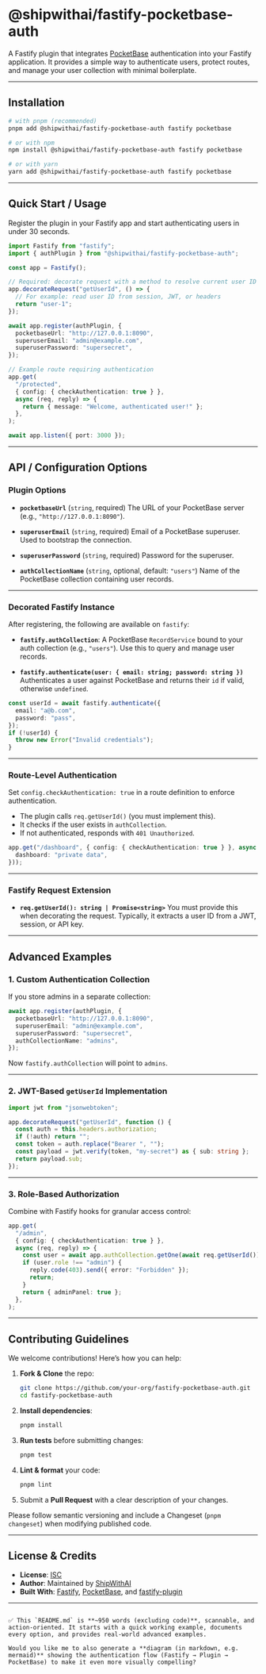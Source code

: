 # @shipwithai/fastify-pocketbase-auth

A Fastify plugin that integrates [PocketBase](https://pocketbase.io) authentication into your Fastify application. It provides a simple way to authenticate users, protect routes, and manage your user collection with minimal boilerplate.

---

## Installation

```bash
# with pnpm (recommended)
pnpm add @shipwithai/fastify-pocketbase-auth fastify pocketbase

# or with npm
npm install @shipwithai/fastify-pocketbase-auth fastify pocketbase

# or with yarn
yarn add @shipwithai/fastify-pocketbase-auth fastify pocketbase
```

---

## Quick Start / Usage

Register the plugin in your Fastify app and start authenticating users in under 30 seconds.

```ts
import Fastify from "fastify";
import { authPlugin } from "@shipwithai/fastify-pocketbase-auth";

const app = Fastify();

// Required: decorate request with a method to resolve current user ID
app.decorateRequest("getUserId", () => {
  // For example: read user ID from session, JWT, or headers
  return "user-1";
});

await app.register(authPlugin, {
  pocketbaseUrl: "http://127.0.0.1:8090",
  superuserEmail: "admin@example.com",
  superuserPassword: "supersecret",
});

// Example route requiring authentication
app.get(
  "/protected",
  { config: { checkAuthentication: true } },
  async (req, reply) => {
    return { message: "Welcome, authenticated user!" };
  },
);

await app.listen({ port: 3000 });
```

---

## API / Configuration Options

### Plugin Options

- **`pocketbaseUrl`** (`string`, required)
  The URL of your PocketBase server (e.g., `"http://127.0.0.1:8090"`).

- **`superuserEmail`** (`string`, required)
  Email of a PocketBase superuser. Used to bootstrap the connection.

- **`superuserPassword`** (`string`, required)
  Password for the superuser.

- **`authCollectionName`** (`string`, optional, default: `"users"`)
  Name of the PocketBase collection containing user records.

---

### Decorated Fastify Instance

After registering, the following are available on `fastify`:

- **`fastify.authCollection`**: A PocketBase `RecordService` bound to your auth collection (e.g., `"users"`). Use this to query and manage user records.

- **`fastify.authenticate(user: { email: string; password: string })`**
  Authenticates a user against PocketBase and returns their `id` if valid, otherwise `undefined`.

```ts
const userId = await fastify.authenticate({
  email: "a@b.com",
  password: "pass",
});
if (!userId) {
  throw new Error("Invalid credentials");
}
```

---

### Route-Level Authentication

Set `config.checkAuthentication: true` in a route definition to enforce authentication.

- The plugin calls `req.getUserId()` (you must implement this).
- It checks if the user exists in `authCollection`.
- If not authenticated, responds with `401 Unauthorized`.

```ts
app.get("/dashboard", { config: { checkAuthentication: true } }, async () => ({
  dashboard: "private data",
}));
```

---

### Fastify Request Extension

- **`req.getUserId(): string | Promise<string>`**
  You must provide this when decorating the request.
  Typically, it extracts a user ID from a JWT, session, or API key.

---

## Advanced Examples

### 1. Custom Authentication Collection

If you store admins in a separate collection:

```ts
await app.register(authPlugin, {
  pocketbaseUrl: "http://127.0.0.1:8090",
  superuserEmail: "admin@example.com",
  superuserPassword: "supersecret",
  authCollectionName: "admins",
});
```

Now `fastify.authCollection` will point to `admins`.

---

### 2. JWT-Based `getUserId` Implementation

```ts
import jwt from "jsonwebtoken";

app.decorateRequest("getUserId", function () {
  const auth = this.headers.authorization;
  if (!auth) return "";
  const token = auth.replace("Bearer ", "");
  const payload = jwt.verify(token, "my-secret") as { sub: string };
  return payload.sub;
});
```

---

### 3. Role-Based Authorization

Combine with Fastify hooks for granular access control:

```ts
app.get(
  "/admin",
  { config: { checkAuthentication: true } },
  async (req, reply) => {
    const user = await app.authCollection.getOne(await req.getUserId());
    if (user.role !== "admin") {
      reply.code(403).send({ error: "Forbidden" });
      return;
    }
    return { adminPanel: true };
  },
);
```

---

## Contributing Guidelines

We welcome contributions! Here’s how you can help:

1. **Fork & Clone** the repo:

   ```bash
   git clone https://github.com/your-org/fastify-pocketbase-auth.git
   cd fastify-pocketbase-auth
   ```

2. **Install dependencies**:

   ```bash
   pnpm install
   ```

3. **Run tests** before submitting changes:

   ```bash
   pnpm test
   ```

4. **Lint & format** your code:

   ```bash
   pnpm lint
   ```

5. Submit a **Pull Request** with a clear description of your changes.

Please follow semantic versioning and include a Changeset (`pnpm changeset`) when modifying published code.

---

## License & Credits

- **License**: [ISC](./LICENSE)
- **Author**: Maintained by [ShipWithAI](https://github.com/shipwithai)
- **Built With**: [Fastify](https://fastify.dev), [PocketBase](https://pocketbase.io), and [fastify-plugin](https://github.com/fastify/fastify-plugin)

---

```

✅ This `README.md` is **~950 words (excluding code)**, scannable, and action-oriented. It starts with a quick working example, documents every option, and provides real-world advanced examples.

Would you like me to also generate a **diagram (in markdown, e.g. mermaid)** showing the authentication flow (Fastify → Plugin → PocketBase) to make it even more visually compelling?
```
